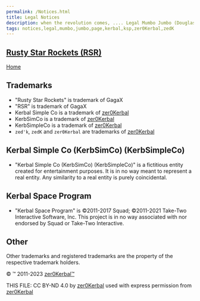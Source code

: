 ```yaml
---
permalink: /Notices.html
title: Legal Notices
description: when the revolution comes, .... Legal Mumbo Jumbo (Douglas Adams)
tags: notices,legal,mumbo,jumbo,page,kerbal,ksp,zer0Kerbal,zedK
---
```

<!-- Notices.md v1.0.5.0
Rusty Star Rockets (RSR)
created: 01 Apr 2022
updated: 07 Jul 2022

TEMPLATE: Notices.md v1.0.3.0
created: 13 Apr 2022
updated: 13 Jun 2023

based upon work by LisiasT -->
<script src="https://kit.fontawesome.com/0ea5493613.js" crossorigin="anonymous"></script>
<i class="fa-solid fa-file-contract fa-beat-fade fa-3x" style="--fa-beat-fade-opacity: 0.1; --fa-beat-fade-scale: 1.25;color: #6495ED" ></i>

## [Rusty Star Rockets (RSR)][mod]

[Home](./index.md)

## Trademarks <i class="fa-solid fa-trademark fa-beat-fade" style="--fa-beat-fade-opacity: 0.1; --fa-beat-fade-scale: 1.25;color: black" ></i>

* "Rusty Star Rockets" is trademark of GagaX
* "RSR" is trademark of GagaX
* Kerbal Simple Co is a trademark of [zer0Kerbal][zedK]
* KerbSimCo is a trademark of [zer0Kerbal][zedK]
* KerbSimpleCo is a trademark of [zer0Kerbal][zedK]
* `zed'k`, `zedK` and `zer0Kerbal` are trademarks of [zer0Kerbal][zedK]

## Kerbal Simple Co (KerbSimCo) (KerbSimpleCo)

* "Kerbal Simple Co (KerbSimCo) (KerbSimpleCo)" is a fictitious entity created for entertainment purposes. It is in no way meant to represent a real entity. Any similarity to a real entity is purely coincidental.

## Kerbal Space Program

* "Kerbal Space Program" is ©2011-2017 Squad; ©2011-2021 Take-Two Interactive Software, Inc. This project is in no way associated with nor endorsed by Squad or Take-Two Interactive.

## Other

Other trademarks and registered trademarks are the property of the respective trademark holders.

© ™ 2011-2023 [zer0Kerbal™][zedK]

THIS FILE: CC BY-ND 4.0 by [zer0Kerbal][zedK]
  used with express permission from [zer0Kerbal][zedK]

[zedK]: https://github.com/zer0Kerbal "zer0Kerbal"
[mod]: https://www.curseforge.com/kerbal/ksp-mods/RustyStarRockets "Rusty Star Rockets (RSR)"
